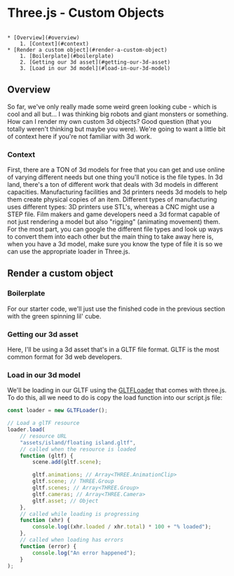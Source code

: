 # Three.js - Custom Objects

```table-of-contents

* [Overview](#overview)
    1. [Context](#context)
* [Render a custom object](#render-a-custom-object)
    1. [Boilerplate](#boilerplate)
    2. [Getting our 3d asset](#getting-our-3d-asset)
    3. [Load in our 3d model](#load-in-our-3d-model)
```

## Overview

So far, we've only really made some weird green looking cube - which is cool and all but... I was thinking big robots and giant monsters or something. How can I render my own custom 3d objects? Good question (that you totally weren't thinking but maybe you were). We're going to want a little bit of context here if you're not familiar with 3d work.

### Context

First, there are a TON of 3d models for free that you can get and use online of varying different needs but one thing you'll notice is the file types. In 3d land, there's a ton of different work that deals with 3d models in different capacities. Manufacturing facilities and 3d printers needs 3d models to help them create physical copies of an item. Different types of manufacturing uses different types: 3D printers use STL's, whereas a CNC might use a STEP file. Film makers and game developers need a 3d format capable of not just rendering a model but also "rigging" (animating movement) them. For the most part, you can google the different file types and look up ways to convert them into each other but the main thing to take away here is, when you have a 3d model, make sure you know the type of file it is so we can use the appropriate loader in Three.js.

## Render a custom object

### Boilerplate

For our starter code, we'll just use the finished code in the previous section with the green spinning lil' cube.

### Getting our 3d asset

Here, I'll be using a 3d asset that's in a GLTF file format. GLTF is the most common format for 3d web developers.

### Load in our 3d model

We'll be loading in our GLTF using the [GLTFLoader](https://threejs.org/docs/#examples/en/loaders/GLTFLoader) that comes with three.js. To do this, all we need to do is copy the load function into our script.js file:

```js script.js
const loader = new GLTFLoader();

// Load a glTF resource
loader.load(
    // resource URL
    "assets/island/floating island.gltf",
    // called when the resource is loaded
    function (gltf) {
        scene.add(gltf.scene);

        gltf.animations; // Array<THREE.AnimationClip>
        gltf.scene; // THREE.Group
        gltf.scenes; // Array<THREE.Group>
        gltf.cameras; // Array<THREE.Camera>
        gltf.asset; // Object
    },
    // called while loading is progressing
    function (xhr) {
        console.log((xhr.loaded / xhr.total) * 100 + "% loaded");
    },
    // called when loading has errors
    function (error) {
        console.log("An error happened");
    }
);
```
